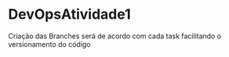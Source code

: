 # DevOpsAtividade1

Criação das Branches será de acordo com cada task facilitando o versionamento do código
